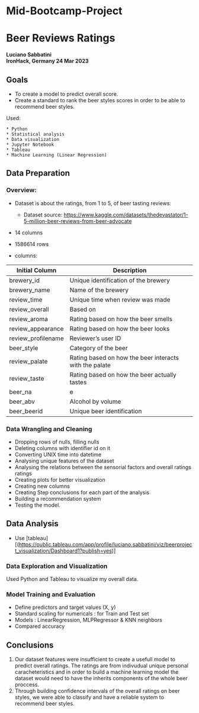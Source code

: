 # Mid-Bootcamp-Project


# Beer Reviews Ratings
**Luciano Sabbatini**  
**IronHack, Germany 24 Mar 2023**

## Goals

* To create a model to predict overall score. 
* Create a standard to rank the beer styles scores in order to be able to recommend beer styles.

Used:

	* Python
	* Statistical analysis
	* Data visualization
	* Jupyter Notebook
	* Tableau
	* Machine Learning (Linear Regression)
  
  ## Data Preparation

### Overview: 
* Dataset is about the ratings, from 1 to 5, of beer tasting reviews:
	* Dataset source: https://www.kaggle.com/datasets/thedevastator/1-5-million-beer-reviews-from-beer-advocate
  
* 14 columns 
* 1586614 rows 
* columns:
 
| Initial Column | Description | 
| --- | --- |
| brewery_id | Unique identification of the brewery | 
| brewery_name | Name of the brewery |
| review_time | Unique time when review was made |
| review_overall | Based on|all factors, the final score |
| review_aroma | Rating based on how the beer smells |
| review_appearance | Rating based on how the beer looks | 
| review_profilename | Reviewer’s user ID |
| beer_style | Category of the beer |
| review_palate | Rating based on how the beer interacts with the palate |
| review_taste | Rating based on how the beer actually tastes|  |
| beer_na|e | Name of the beer |
| beer_abv | Alcohol by volume |
| beer_beerid | Unique beer identification |

 
### Data Wrangling and Cleaning
  
- Dropping rows of nulls, filling nulls
- Deleting  columns with identifier id on it 
- Converting UNIX time into datetime
- Analysing unique features of the dataset 
- Analysing the relations between the sensorial factors and overall ratings ratings
- Creating plots for better visualization
- Creating new columns
- Creating Step conclusions for each part of the analysis
- Building a recommendation system
- Testing the model.

## Data Analysis
* Use [tableau][(https://public.tableau.com/app/profile/luciano.sabbatini/viz/beerproject_visualization/Dashboard1?publish=yes)]


### Data Exploration and Visualization
Used Python and Tableau to visualize my overall data.

### Model Training and Evaluation
- Define predictors and target values (X, y)
- Standard scaling for numericals : for Train and Test set
- Models : LinearRegression, MLPRegressor & KNN neighbors
- Compared accuracy 

## Conclusions

1) Our dataset features were insufficient to create a usefull model to predict overall ratings. The ratings are from indivudual unique personal caracheteristics and in order to build a machine learning model the dataset would need to have the inherits components of the whole beer proccess.
2) Through building confidence intervals of the overall ratings on beer styles, we were able to classify and have a reliable system to recommend beer styles.
